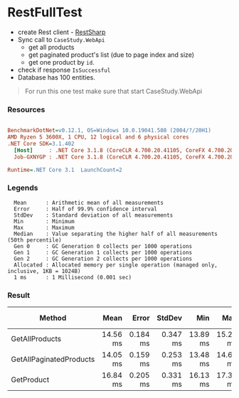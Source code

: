 # RestFullTest

* create Rest client - [RestSharp](https://restsharp.dev/)
* Sync call to `CaseStudy.WebApi` 
  * get all products
  * get paginated product's list (due to page index and size)
  * get one product by `id`.
* check if response `IsSuccessful`
* Database has 100 entities.

> For run this one test make sure that start CaseStudy.WebApi

### Resources
``` ini

BenchmarkDotNet=v0.12.1, OS=Windows 10.0.19041.508 (2004/?/20H1)
AMD Ryzen 5 3600X, 1 CPU, 12 logical and 6 physical cores
.NET Core SDK=3.1.402
  [Host]     : .NET Core 3.1.8 (CoreCLR 4.700.20.41105, CoreFX 4.700.20.41903), X64 RyuJIT  [AttachedDebugger]
  Job-GXNYGP : .NET Core 3.1.8 (CoreCLR 4.700.20.41105, CoreFX 4.700.20.41903), X64 RyuJIT

Runtime=.NET Core 3.1  LaunchCount=2  

```

### Legends
``` YML
  Mean      : Arithmetic mean of all measurements
  Error     : Half of 99.9% confidence interval
  StdDev    : Standard deviation of all measurements
  Min       : Minimum
  Max       : Maximum
  Median    : Value separating the higher half of all measurements (50th percentile)
  Gen 0     : GC Generation 0 collects per 1000 operations
  Gen 1     : GC Generation 1 collects per 1000 operations
  Gen 2     : GC Generation 2 collects per 1000 operations
  Allocated : Allocated memory per single operation (managed only, inclusive, 1KB = 1024B)
  1 ms      : 1 Millisecond (0.001 sec)

```

### Result

|                  Method |     Mean |    Error |   StdDev |      Min |      Max |   Median | Gen 0 | Gen 1 | Gen 2 | Allocated |
|------------------------ |---------:|---------:|---------:|---------:|---------:|---------:|------:|------:|------:|----------:|
|          GetAllProducts | 14.56 ms | 0.184 ms | 0.347 ms | 13.89 ms | 15.25 ms | 14.61 ms |     - |     - |     - | 124.02 KB |
| GetAllPaginatedProducts | 14.05 ms | 0.159 ms | 0.253 ms | 13.48 ms | 14.62 ms | 14.05 ms |     - |     - |     - |  66.45 KB |
|              GetProduct | 16.84 ms | 0.205 ms | 0.331 ms | 16.13 ms | 17.37 ms | 16.77 ms |     - |     - |     - |  60.68 KB |
